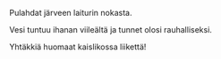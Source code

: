 Pulahdat järveen laiturin nokasta.

Vesi tuntuu ihanan viileältä ja tunnet olosi rauhalliseksi.

Yhtäkkiä huomaat kaislikossa liikettä!
